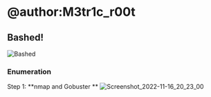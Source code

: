 # @author:M3tr1c_r00t
## Bashed!
![Bashed](https://user-images.githubusercontent.com/99975622/202862039-e78a24cc-0f68-40f4-a49d-75a9ffd2fede.png)

### Enumeration
Step 1: **nmap and Gobuster **
![Screenshot_2022-11-16_20_23_00](https://user-images.githubusercontent.com/99975622/202862058-77be6473-4c70-4736-88de-554dcfb1fb2a.png)
